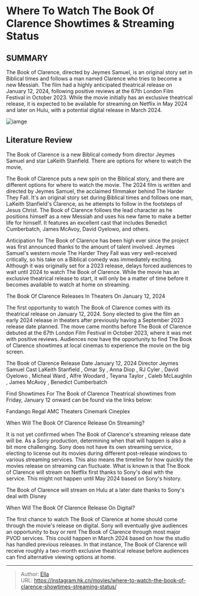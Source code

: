 # Where To Watch The Book Of Clarence Showtimes &amp; Streaming Status


## SUMMARY 



  The Book of Clarence, directed by Jeymes Samuel, is an original story set in Biblical times and follows a man named Clarence who tries to become a new Messiah.   The film had a highly anticipated theatrical release on January 12, 2024, following positive reviews at the 67th London Film Festival in October 2023.   While the movie initially has an exclusive theatrical release, it is expected to be available for streaming on Netflix in May 2024 and later on Hulu, with a potential digital release in March 2024.  

![iamge](https://static1.srcdn.com/wordpress/wp-content/uploads/2024/01/22_boc.jpg)

## Literature Review

The Book of Clarence is a new Biblical comedy from director Jeymes Samuel and star LaKeith Stanfield. There are options for where to watch the movie,




The Book of Clarence puts a new spin on the Biblical story, and there are different options for where to watch the movie. The 2024 film is written and directed by Jeymes Samuel, the acclaimed filmmaker behind The Harder They Fall. It&#39;s an original story set during Biblical times and follows one man, LaKeith Stanfield&#39;s Clarence, as he attempts to follow in the footsteps of Jesus Christ. The Book of Clarence follows the lead character as he positions himself as a new Messiah and uses his new fame to make a better life for himself. It features an excellent cast that includes Benedict Cumberbatch, James McAvoy, David Oyelowo, and others.




Anticipation for The Book of Clarence has been high ever since the project was first announced thanks to the amount of talent involved. Jeymes Samuel&#39;s western movie The Harder They Fall was very well-received critically, so his take on a Biblical comedy was immediately exciting. Although it was originally set for a 2023 release, delays forced audiences to wait until 2024 to watch The Book of Clarence. While the movie has an exclusive theatrical release to start, it will only be a matter of time before it becomes available to watch at home on streaming.


 The Book Of Clarence Releases In Theaters On January 12, 2024 
         

The first opportunity to watch The Book of Clarence comes with its theatrical release on January 12, 2024. Sony elected to give the film an early 2024 release in theaters after previously having a September 2023 release date planned. The move came months before The Book of Clarence debuted at the 67th London Film Festival in October 2023, where it was met with positive reviews. Audiences now have the opportunity to find The Book of Clarence showtimes at local cinemas to experience the movie on the big screen.




   The Book of Clarence      Release Date    January 12, 2024     Director    Jeymes Samuel     Cast    LaKeith Stanfield , Omar Sy , Anna Diop , RJ Cyler , David Oyelowo , Micheal Ward , Alfre Woodard , Teyana Taylor , Caleb McLaughlin , James McAvoy , Benedict Cumberbatch      

Find Showtimes For The Book of Clarence
Theatrical showtimes from Friday, January 12 onward can be found via the links below:

 

  Fandango   Regal   AMC Theaters   Cinemark   Cineplex  



 When Will The Book Of Clarence Release On Streaming? 
          

It is not yet confirmed when The Book of Clarence&#39;s streaming release date will be. As a Sony production, determining when that will happen is also a bit more challenging. Sony does not have its own streaming service, electing to license out its movies during different post-release windows to various streaming services. This also means the timeline for how quickly the movies release on streaming can fluctuate. What is known is that The Book of Clarence will stream on Netflix first thanks to Sony&#39;s deal with the service. This might not happen until May 2024 based on Sony&#39;s history.






The Book of Clarence will stream on Hulu at a later date thanks to Sony&#39;s deal with Disney






 When Will The Book Of Clarence Release On Digital? 
          

The first chance to watch The Book of Clarence at home should come through the movie&#39;s release on digital. Sony will eventually give audiences an opportunity to buy or rent The Book of Clarence through most major PVOD services. This could happen in March 2024 based on how the studio has handled previous releases. In that instance, The Book of Clarence will receive roughly a two-month exclusive theatrical release before audiences can find alternative viewing options at home.



---

> Author: [Ella](https://instagram.hk.cn/)  
> URL: https://instagram.hk.cn/movies/where-to-watch-the-book-of-clarence-showtimes-streaming-status/  

